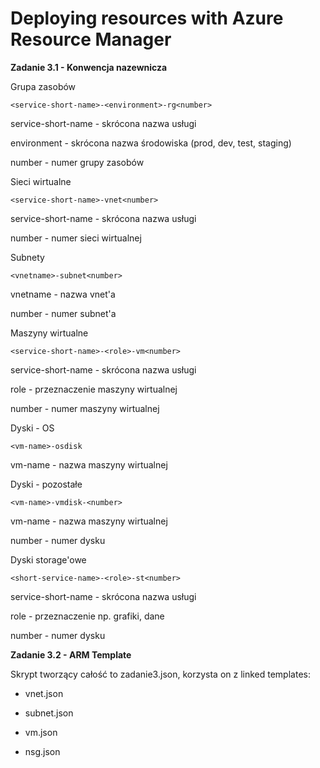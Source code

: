 # Deploying resources with Azure Resource Manager

**Zadanie 3.1 - Konwencja nazewnicza**

Grupa zasobów
```
<service-short-name>-<environment>-rg<number>
 ```
service-short-name - skrócona nazwa usługi

environment - skrócona nazwa środowiska (prod, dev, test, staging)

number - numer grupy zasobów

Sieci wirtualne
```
<service-short-name>-vnet<number>
 ```
service-short-name - skrócona nazwa usługi

number - numer sieci wirtualnej

Subnety
```
<vnetname>-subnet<number>
 ```
vnetname - nazwa vnet'a

number - numer subnet'a

Maszyny wirtualne
```
<service-short-name>-<role>-vm<number>
 ```
service-short-name - skrócona nazwa usługi
 
role - przeznaczenie maszyny wirtualnej

number - numer maszyny wirtualnej

Dyski - OS
```
<vm-name>-osdisk
```
vm-name - nazwa maszyny wirtualnej

Dyski - pozostałe
```
<vm-name>-vmdisk-<number>
 ```
vm-name - nazwa maszyny wirtualnej

number - numer dysku

Dyski storage'owe
```
<short-service-name>-<role>-st<number>
 ```
service-short-name - skrócona nazwa usługi

role - przeznaczenie np. grafiki, dane

number - numer dysku

**Zadanie 3.2 - ARM Template**

Skrypt tworzący całość to zadanie3.json, korzysta on z linked templates:

 + vnet.json
 
 + subnet.json
 
 + vm.json
 
 + nsg.json
 
